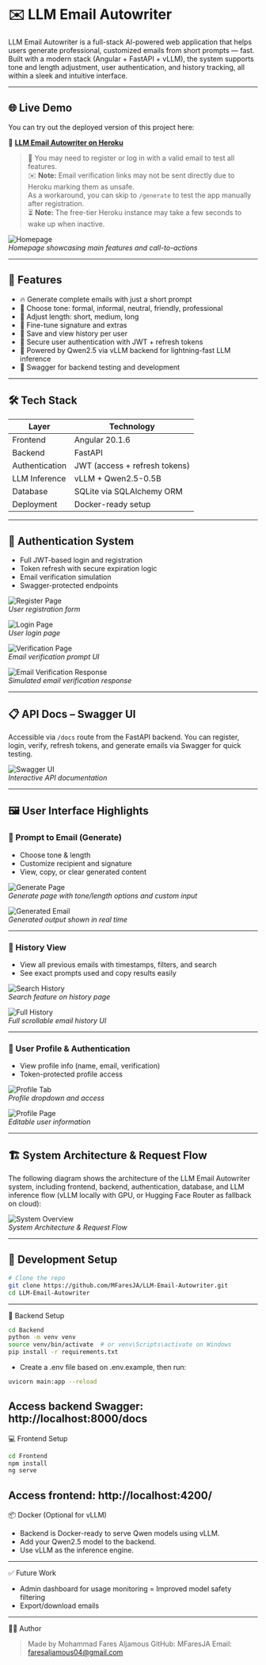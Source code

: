 # ✉️ LLM Email Autowriter

LLM Email Autowriter is a full-stack AI-powered web application that helps users generate professional, customized emails from short prompts — fast. Built with a modern stack (Angular + FastAPI + vLLM), the system supports tone and length adjustment, user authentication, and history tracking, all within a sleek and intuitive interface.

---

## 🌐 Live Demo

You can try out the deployed version of this project here:

🔗 **[LLM Email Autowriter on Heroku](https://your-heroku-app-name.herokuapp.com/)**

> 🧪 You may need to register or log in with a valid email to test all features.  
> ✉️ **Note:** Email verification links may not be sent directly due to Heroku marking them as unsafe.  
> As a workaround, you can skip to `/generate` to test the app manually after registration.  
> ⏳ **Note:** The free-tier Heroku instance may take a few seconds to wake up when inactive.

![Homepage](./assets/homepage.jpg)  
*Homepage showcasing main features and call-to-actions*

---

## 🚀 Features

- 🔥 Generate complete emails with just a short prompt  
- 🎯 Choose tone: formal, informal, neutral, friendly, professional  
- 📏 Adjust length: short, medium, long  
- 📝 Fine-tune signature and extras  
- 💾 Save and view history per user  
- 🔐 Secure user authentication with JWT + refresh tokens  
- 🧠 Powered by Qwen2.5 via vLLM backend for lightning-fast LLM inference  
- 🧪 Swagger for backend testing and development  

---

## 🛠️ Tech Stack

| Layer           | Technology                    |
|----------------|-------------------------------|
| Frontend       | Angular 20.1.6                |
| Backend        | FastAPI                       |
| Authentication | JWT (access + refresh tokens) |
| LLM Inference  | vLLM + Qwen2.5-0.5B            |
| Database       | SQLite via SQLAlchemy ORM      |
| Deployment     | Docker-ready setup             |

---

## 🔐 Authentication System

- Full JWT-based login and registration  
- Token refresh with secure expiration logic  
- Email verification simulation  
- Swagger-protected endpoints  

![Register Page](./assets/registerpage.jpg)  
*User registration form*

![Login Page](./assets/loginpage.jpg)  
*User login page*

![Verification Page](./assets/verificationpage.png)  
*Email verification prompt UI*

![Email Verification Response](./assets/emailverification.jpg)  
*Simulated email verification response*

---

## 📋 API Docs – Swagger UI

Accessible via `/docs` route from the FastAPI backend. You can register, login, verify, refresh tokens, and generate emails via Swagger for quick testing.

![Swagger UI](./assets/swaggerpage.jpg)  
*Interactive API documentation*

---

## 🖼️ User Interface Highlights

### 🧠 Prompt to Email (Generate)

- Choose tone & length  
- Customize recipient and signature  
- View, copy, or clear generated content  

![Generate Page](./assets/PromptWithMoreSpecification.jpg)  
*Generate page with tone/length options and custom input*

![Generated Email](./assets/generatedEmail.jpg)  
*Generated output shown in real time*

---

### 🧾 History View

- View all previous emails with timestamps, filters, and search  
- See exact prompts used and copy results easily  

![Search History](./assets/searchingusingsearchbarinHistory.jpg)  
*Search feature on history page*

![Full History](./assets/HistoryPage.jpg)  
*Full scrollable email history UI*

---

### 👤 User Profile & Authentication

- View profile info (name, email, verification)  
- Token-protected profile access  

![Profile Tab](./assets/ProfileTap.jpg)  
*Profile dropdown and access*

![Profile Page](./assets/ProfilePage.jpg)  
*Editable user information*

---

## 🏗️ System Architecture & Request Flow

The following diagram shows the architecture of the LLM Email Autowriter system, including frontend, backend, authentication, database, and LLM inference flow (vLLM locally with GPU, or Hugging Face Router as fallback on cloud):

![System Overview](./assets/Systemoverview.png)  
*System Architecture & Request Flow*

---

## 🧪 Development Setup

```bash
# Clone the repo
git clone https://github.com/MFaresJA/LLM-Email-Autowriter.git
cd LLM-Email-Autowriter
```
---
🔧 Backend Setup
```bash
cd Backend
python -m venv venv
source venv/bin/activate  # or venv\Scripts\activate on Windows
pip install -r requirements.txt
```
- Create a .env file based on .env.example, then run:
```bash
uvicorn main:app --reload
```
Access backend Swagger: http://localhost:8000/docs
---
💻 Frontend Setup
```bash
cd Frontend
npm install
ng serve
```
Access frontend: http://localhost:4200/
---
📦 Docker (Optional for vLLM)
- Backend is Docker-ready to serve Qwen models using vLLM.
- Add your Qwen2.5 model to the backend.
- Use vLLM as the inference engine.
---
✅ Future Work
- Admin dashboard for usage monitoring
= Improved model safety filtering
- Export/download emails
---
👨‍💻 Author
> Made by Mohammad Fares Aljamous
> GitHub: MFaresJA
> Email: faresaljamous04@gmail.com
